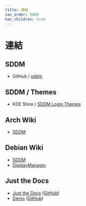 ```yaml
---
title: 連結
nav_order: 9000
has_children: true
---
```



# 連結


## SDDM

* GitHub / [sddm](https://github.com/sddm/sddm)


## SDDM / Themes

* KDE Store / [SDDM Login Themes](https://store.kde.org/browse?cat=101&ord=latest)


## Arch Wiki

* [SDDM](https://wiki.archlinux.org/title/SDDM)


## Debian Wiki

* [SDDM](https://wiki.debian.org/SDDM)
* [DisplayManager](https://wiki.debian.org/DisplayManager)


## Just the Docs

* [Just the Docs](https://pmarsceill.github.io/just-the-docs/) ([GitHub](https://github.com/pmarsceill/just-the-docs))
* [Demo](https://pmarsceill.github.io/jtd-remote/) ([GitHub](https://github.com/pmarsceill/jtd-remote))
